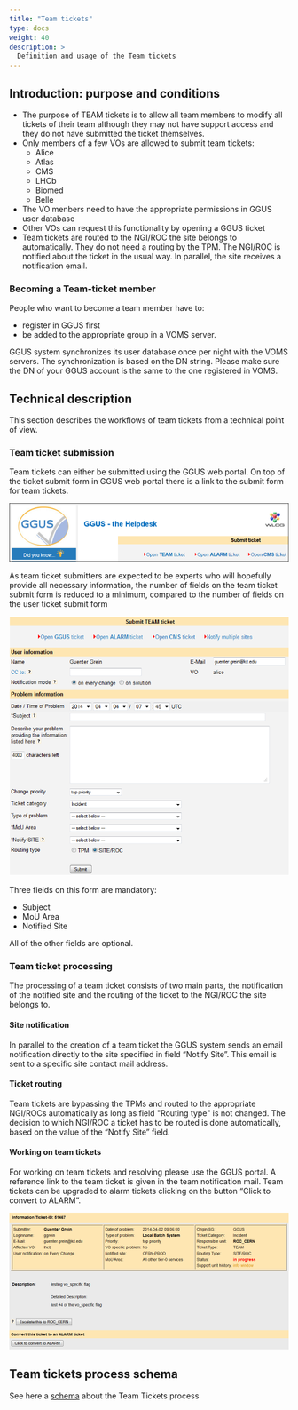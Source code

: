 ```yaml
---
title: "Team tickets"
type: docs
weight: 40
description: >
  Definition and usage of the Team tickets
---
```


## Introduction: purpose and conditions

- The purpose of TEAM tickets is to allow all team members to modify all tickets
  of their team although they may not have support access and they do not have
  submitted the ticket themselves.
- Only members of a few VOs are allowed to submit team tickets:
  - Alice
  - Atlas
  - CMS
  - LHCb
  - Biomed
  - Belle
- The VO menbers need to have the appropriate permissions in GGUS user database
- Other VOs can request this functionality by opening a GGUS ticket
- Team tickets are routed to the NGI/ROC the site belongs to automatically. They
  do not need a routing by the TPM. The NGI/ROC is notified about the ticket in
  the usual way. In parallel, the site receives a notification email.

### Becoming a Team-ticket member

People who want to become a team member have to:

- register in GGUS first
- be added to the appropriate group in a VOMS server.

GGUS system synchronizes its user database once per night with the VOMS servers.
The synchronization is based on the DN string. Please make sure the DN of your
GGUS account is the same to the one registered in VOMS.

## Technical description

This section describes the workflows of team tickets from a technical point of
view.

### Team ticket submission

Team tickets can either be submitted using the GGUS web portal. On top of the
ticket submit form in GGUS web portal there is a link to the submit form for
team tickets.

![link to submit form for team tickets](Submit_Team.png)

As team ticket submitters are expected to be experts who will hopefully provide
all necessary information, the number of fields on the team ticket submit form
is reduced to a minimum, compared to the number of fields on the user ticket
submit form

![Submit form for team tickets](Submit_Form_Team.png)

Three fields on this form are mandatory:

- Subject
- MoU Area
- Notified Site

All of the other fields are optional.

### Team ticket processing

The processing of a team ticket consists of two main parts, the notification of
the notified site and the routing of the ticket to the NGI/ROC the site belongs
to.

#### Site notification

In parallel to the creation of a team ticket the GGUS system sends an email
notification directly to the site specified in field “Notify Site”. This email
is sent to a specific site contact mail address.

#### Ticket routing

Team tickets are bypassing the TPMs and routed to the appropriate NGI/ROCs
automatically as long as field "Routing type" is not changed. The decision to
which NGI/ROC a ticket has to be routed is done automatically, based on the
value of the “Notify Site” field.

#### Working on team tickets

For working on team tickets and resolving please use the GGUS portal. A
reference link to the team ticket is given in the team notification mail. Team
tickets can be upgraded to alarm tickets clicking on the button “Click to
convert to ALARM”.

![Team to Alarm](Team_to_alarm.png)

## Team tickets process schema

See here a [schema](GGUS_Graph_TEAM_Ticket_Process.pdf) about the Team Tickets
process
